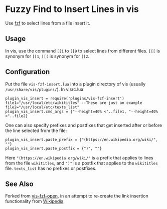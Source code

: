 Fuzzy Find to Insert Lines in vis
=================================

Use [fzf](https://github.com/junegunn/fzf) to select lines from a file
insert it.

Usage
------

In vis, use the command `[[1` to `[[9` to select lines from different
files. `[[[` is synonym for `[[1`, `[[(` is synonym for `[[2`.

Configuration
--------------

Put the file `vis-fzf-insert.lua` into a plugin directory of vis (usually
`/usr/share/vis/plugins/`). In visrc.lua:

	plugin_vis_insert = require('plugins/vis-fzf-insert')
	file1="/usr/local/etc/wikititles" --These are just an example
	file2="/usr/local/etc/texts_list"
	plugin_vis_insert.cmd_args = {"--height=40% <"..file1, "--height=40% <"..file2}

One can also specify prefixes and postfixes that get inserted after or
before the line selected from the file:

	plugin_vis_insert.paste_prefix = {"(https://en.wikipedia.org/wiki/", ""}
	plugin_vis_insert.paste_postfix = {")", ""}

Here `"(https://en.wikipedia.org/wiki/"` is a prefix that applies to
lines from the file `wikititles`, and `")"` is a postfix that applies
to the `wikititles` file. `texts_list` has no prefixes or postfixes.

See Also
---------

Forked from
[vis-fzf-open](https://github.com/guillaumecherel/vis-fzf-open/),
in an attempt to re-create the link insertion functionality from
[Wikipedia](https://en.wikipedia.org/wiki/About:Wikipedia).
